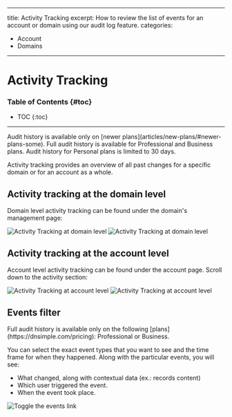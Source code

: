 
---
title: Activity Tracking
excerpt: How to review the list of events for an account or domain using our audit log feature.
categories:
- Account
- Domains
---

# Activity Tracking

### Table of Contents {#toc}

* TOC
{:toc}

---

<info>
Audit history is available only on [newer plans](articles/new-plans/#newer-plans-some). Full audit history is available for Professional and Business plans. Audit history for Personal plans is limited to 30 days.
</info>

Activity tracking provides an overview of all past changes for a specific domain or for an account as a whole.

## Activity tracking at the domain level

Domain level activity tracking can be found under the domain's management page:

![Activity Tracking at domain level](/files/activity-tracking-1.png)
![Activity Tracking at domain level](/files/activity-tracking-2.png)

## Activity tracking at the account level

Account level activity tracking can be found under the account page. Scroll down to the activity section:

![Activity Tracking at account level](/files/activity-tracking-3.png)
![Activity Tracking at account level](/files/activity-tracking-4.png)

## Events filter

<info>
Full audit history is available only on the following [plans](https://dnsimple.com/pricing): Professional or Business.
</info>

You can select the exact event types that you want to see and the time frame for when they happened. Along with the particular events, you will see:

- What changed, along with contextual data (ex.: records content)
- Which user triggered the event.
- When the event took place.

![Toggle the events link](/files/activity-tracking-5.png)

